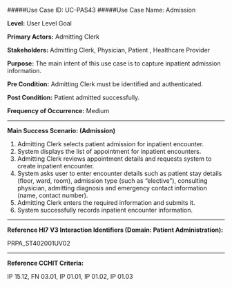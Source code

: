 #####Use Case ID: UC-PAS43
#####Use Case Name: Admission

**Level:**                     User Level Goal

**Primary Actors:**            Admitting Clerk

**Stakeholders:**              Admitting Clerk, Physician, Patient , Healthcare Provider

**Purpose:**                   The main intent of this use case is to capture inpatient admission information.

**Pre Condition:**             Admitting Clerk must be identified and authenticated.

**Post Condition:**            Patient admitted successfully.

**Frequency of Occurrence:**   Medium
__________________________________________________________
**Main Success Scenario: (Admission)**

1. Admitting Clerk selects patient admission for inpatient encounter.
2. System displays the list of appointment for inpatient encounters.
3. Admitting Clerk reviews appointment details and requests system to create inpatient encounter.
4. System asks user to enter encounter details such as patient stay details (floor, ward, room), admission type (such as “elective”), consulting physician, admitting diagnosis and emergency contact information (name, contact number).
5. Admitting Clerk enters the required information and submits it.
6. System successfully records inpatient encounter information.

________________________________________________________________________
**Reference Hl7 V3 Interaction Identifiers (Domain: Patient Administration):**

PRPA_ST402001UV02
_______________________________________________________________
**Reference CCHIT Criteria:**

IP 15.12, FN 03.01, IP 01.01, IP 01.02, IP 01.03




